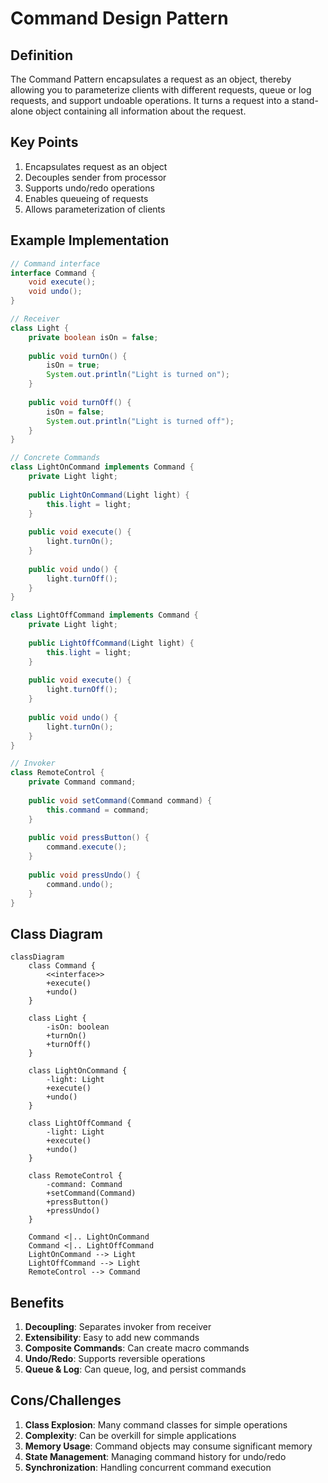 # Command Design Pattern

## Definition
The Command Pattern encapsulates a request as an object, thereby allowing you to parameterize clients with different requests, queue or log requests, and support undoable operations. It turns a request into a stand-alone object containing all information about the request.

## Key Points
1. Encapsulates request as an object
2. Decouples sender from processor
3. Supports undo/redo operations
4. Enables queueing of requests
5. Allows parameterization of clients

## Example Implementation
```java
// Command interface
interface Command {
    void execute();
    void undo();
}

// Receiver
class Light {
    private boolean isOn = false;
    
    public void turnOn() {
        isOn = true;
        System.out.println("Light is turned on");
    }
    
    public void turnOff() {
        isOn = false;
        System.out.println("Light is turned off");
    }
}

// Concrete Commands
class LightOnCommand implements Command {
    private Light light;
    
    public LightOnCommand(Light light) {
        this.light = light;
    }
    
    public void execute() {
        light.turnOn();
    }
    
    public void undo() {
        light.turnOff();
    }
}

class LightOffCommand implements Command {
    private Light light;
    
    public LightOffCommand(Light light) {
        this.light = light;
    }
    
    public void execute() {
        light.turnOff();
    }
    
    public void undo() {
        light.turnOn();
    }
}

// Invoker
class RemoteControl {
    private Command command;
    
    public void setCommand(Command command) {
        this.command = command;
    }
    
    public void pressButton() {
        command.execute();
    }
    
    public void pressUndo() {
        command.undo();
    }
}
```

## Class Diagram
```mermaid
classDiagram
    class Command {
        <<interface>>
        +execute()
        +undo()
    }
    
    class Light {
        -isOn: boolean
        +turnOn()
        +turnOff()
    }
    
    class LightOnCommand {
        -light: Light
        +execute()
        +undo()
    }
    
    class LightOffCommand {
        -light: Light
        +execute()
        +undo()
    }
    
    class RemoteControl {
        -command: Command
        +setCommand(Command)
        +pressButton()
        +pressUndo()
    }
    
    Command <|.. LightOnCommand
    Command <|.. LightOffCommand
    LightOnCommand --> Light
    LightOffCommand --> Light
    RemoteControl --> Command
```

## Benefits
1. **Decoupling**: Separates invoker from receiver
2. **Extensibility**: Easy to add new commands
3. **Composite Commands**: Can create macro commands
4. **Undo/Redo**: Supports reversible operations
5. **Queue & Log**: Can queue, log, and persist commands

## Cons/Challenges
1. **Class Explosion**: Many command classes for simple operations
2. **Complexity**: Can be overkill for simple applications
3. **Memory Usage**: Command objects may consume significant memory
4. **State Management**: Managing command history for undo/redo
5. **Synchronization**: Handling concurrent command execution
